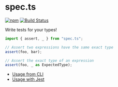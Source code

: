 # spec.ts

[![npm](https://img.shields.io/npm/v/spec.ts.svg)](https://www.npmjs.com/package/spec.ts) [![Build Status](https://travis-ci.org/aleclarson/spec.ts.svg?branch=master)](https://travis-ci.org/aleclarson/spec.ts)

Write tests for your types!

```ts
import { assert, _ } from "spec.ts";

// Assert two expressions have the same exact type
assert(foo, bar);

// Assert the exact type of an expression
assert(foo, _ as ExpectedType);
```

- [Usage from CLI](https://github.com/aleclarson/spec.ts/wiki/Usage-from-CLI)
- [Usage with Jest](https://github.com/aleclarson/spec.ts/wiki/Usage-with-Jest)
